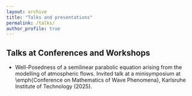 ```yaml
---
layout: archive
title: "Talks and presentations"
permalink: /talks/
author_profile: true
---
```


Talks at Conferences and Workshops
------
* Well-Posedness of a semilinear parabolic equation arising from the modelling of atmospheric flows.
Invited talk at a minisymposium at \emph{Conference on Mathematics of Wave Phenomena}, Karlsruhe Institute of Technology (2025).
